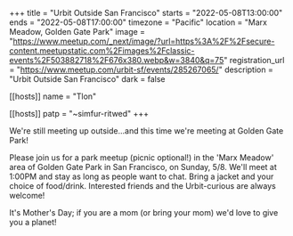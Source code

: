 +++ 
title = "Urbit Outside San Francisco" 
starts = "2022-05-08T13:00:00" 
ends = "2022-05-08T17:00:00" 
timezone = "Pacific" 
location = "Marx Meadow, Golden Gate Park" 
image = "https://www.meetup.com/_next/image/?url=https%3A%2F%2Fsecure-content.meetupstatic.com%2Fimages%2Fclassic-events%2F503882718%2F676x380.webp&w=3840&q=75"
registration_url = "https://www.meetup.com/urbit-sf/events/285267065/" 
description = "Urbit Outside San Francisco" 
dark = false

[[hosts]] 
name = "Tlon" 

[[hosts]] 
patp = "~simfur-ritwed"
+++

We're still meeting up outside...and this time we're meeting at Golden Gate Park!

Please join us for a park meetup (picnic optional!) in the 'Marx Meadow' area of Golden Gate Park in San Francisco, on Sunday, 5/8. We'll meet at 1:00PM and stay as long as people want to chat. Bring a jacket and your choice of food/drink.
Interested friends and the Urbit-curious are always welcome!

It's Mother's Day; if you are a mom (or bring your mom) we'd love to give you a planet!
